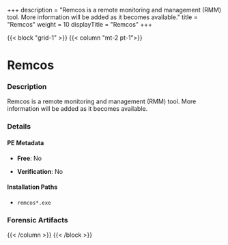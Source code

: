 +++
description = "Remcos is a remote monitoring and management (RMM) tool. More information will be added as it becomes available."
title = "Remcos"
weight = 10
displayTitle = "Remcos"
+++


{{< block "grid-1" >}}
{{< column "mt-2 pt-1">}}

# Remcos


### Description

Remcos is a remote monitoring and management (RMM) tool. More information will be added as it becomes available.




### Details


#### PE Metadata


- **Free**: No

- **Verification**: No




#### Installation Paths
- `remcos*.exe`

### Forensic Artifacts










{{< /column >}}
{{< /block >}}
